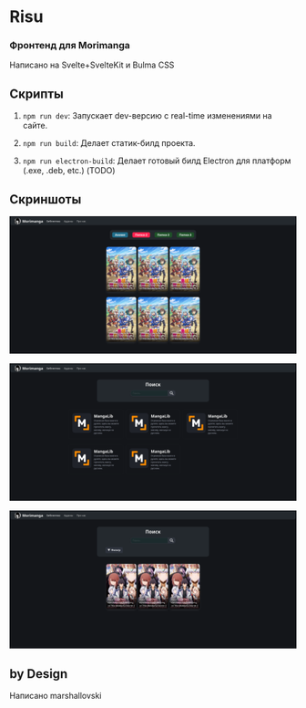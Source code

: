 # Risu
### Фронтенд для Morimanga 
Написано на Svelte+SvelteKit и Bulma CSS

## Скрипты 
1. `npm run dev`: 
Запускает dev-версию с real-time изменениями на сайте.

2. `npm run build`: Делает статик-билд проекта.

3. `npm run electron-build`: Делает готовый билд Electron для платформ (.exe, .deb, etc.) (TODO)

## Скриншоты
![homepage/library](./screenshots/image.png)

![addonspage](./screenshots/image-1.png)

![searchpage](./screenshots/image-2.png)

## by Design
Написано marshallovski
